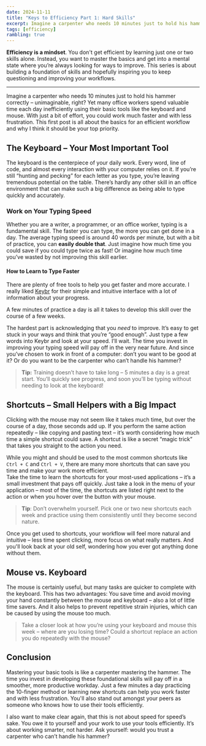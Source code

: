 ```yaml
---
date: 2024-11-11
title: "Keys to Efficiency Part 1: Hard Skills"
excerpt: Imagine a carpenter who needs 10 minutes just to hold his hammer correctly – unimaginable, right?
tags: [efficiency]
rambling: true
---
```


**Efficiency is a mindset**. You don't get efficient by learning just one or two skills alone. Instead, you want to master the basics and get into a mental state where you’re always looking for ways to improve. This series is about building a foundation of skills and hopefully inspiring you to keep questioning and improving your workflows.

---

Imagine a carpenter who needs 10 minutes just to hold his hammer correctly – unimaginable, right? Yet many office workers spend valuable time each day inefficiently using their basic tools like the keyboard and mouse. With just a bit of effort, you could work much faster and with less frustration. This first post is all about the basics for an efficient workflow and why I think it should be your top priority.

## The Keyboard – Your Most Important Tool

The keyboard is the centerpiece of your daily work. Every word, line of code, and almost every interaction with your computer relies on it. If you’re still “hunting and pecking” for each letter as you type, you’re leaving tremendous potential on the table. There’s hardly any other skill in an office environment that can make such a big difference as being able to type quickly and accurately.

### Work on Your Typing Speed

Whether you are a writer, a programmer, or an office worker, typing is a fundamental skill. The faster you can type, the more you can get done in a day. The average typing speed is around 40 words per minute, but with a bit of practice, you can **easily double that**. Just imagine how much time you could save if you could type twice as fast! Or imagine how much time you’ve wasted by not improving this skill earlier.

#### How to Learn to Type Faster

There are plenty of free tools to help you get faster and more accurate. I really liked [Keybr](https://www.keybr.com) for their simple and intuitive interface with a lot of information about your progress.

A few minutes of practice a day is all it takes to develop this skill over the course of a few weeks.

The hardest part is acknowledging that you _need_ to improve. It’s easy to get stuck in your ways and think that you’re “good enough”. Just type a few words into Keybr and look at your speed. I’ll wait. The time you invest in improving your typing speed will pay off in the very near future. And since you’ve chosen to work in front of a computer: don’t you want to be good at it? Or do you want to be the carpenter who can’t handle his hammer?

> **Tip:** Training doesn’t have to take long – 5 minutes a day is a great start. You’ll quickly see progress, and soon you’ll be typing without needing to look at the keyboard!

## Shortcuts – Small Helpers with a Big Impact

Clicking with the mouse may not seem like it takes much time, but over the course of a day, those seconds add up. If you perform the same action repeatedly – like copying and pasting text – it’s worth considering how much time a simple shortcut could save. A shortcut is like a secret “magic trick” that takes you straight to the action you need.

While you might and should be used to the most common shortcuts like `Ctrl + C` and `Ctrl + V`, there are many more shortcuts that can save you time and make your work more efficient.  
Take the time to learn the shortcuts for your most-used applications – it’s a small investment that pays off quickly. Just take a look in the menu of your application – most of the time, the shortcuts are listed right next to the action or when you hover over the button with your mouse.

> **Tip**: Don’t overwhelm yourself. Pick one or two new shortcuts each week and practice using them consistently until they become second nature.

Once you get used to shortcuts, your workflow will feel more natural and intuitive – less time spent clicking, more focus on what really matters. And you'll look back at your old self, wondering how you ever got anything done without them.

## Mouse vs. Keyboard

The mouse is certainly useful, but many tasks are quicker to complete with the keyboard. This has two advantages: You save time and avoid moving your hand constantly between the mouse and keyboard – also a lot of little time savers. And it also helps to prevent repetitive strain injuries, which can be caused by using the mouse too much.

> Take a closer look at how you’re using your keyboard and mouse this week – where are you losing time? Could a shortcut replace an action you do repeatedly with the mouse?

## Conclusion

Mastering your basic tools is like a carpenter mastering the hammer. The time you invest in developing these foundational skills will pay off in a smoother, more productive workday. Just a few minutes a day practicing the 10-finger method or learning new shortcuts can help you work faster and with less frustration. You'll also stand out amongst your peers as someone who knows how to use their tools efficiently.

I also want to make clear again, that this is not about speed for speed’s sake. You owe it to yourself and your work to use your tools efficiently. It’s about working smarter, not harder. Ask yourself: would you trust a carpenter who can’t handle his hammer?
